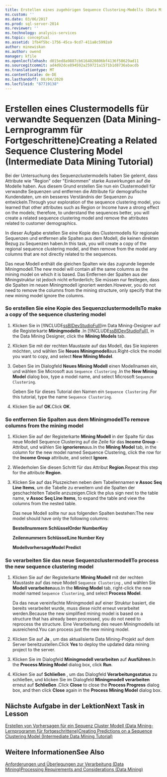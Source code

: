 ```yaml
---
title: Erstellen eines zugehörigen Sequence Clustering-Modells (Data Mining-Lernprogramm für Fortgeschrittene) | Microsoft-Dokumentation
ms.custom: ''
ms.date: 03/06/2017
ms.prod: sql-server-2014
ms.reviewer: ''
ms.technology: analysis-services
ms.topic: conceptual
ms.assetid: 1fb4f5bc-1756-45ca-9cd7-411a8c5992a9
author: minewiskan
ms.author: owend
manager: kfile
ms.openlocfilehash: d015ed8a9887cb6164020806bf4136f58629ad11
ms.sourcegitcommit: ad4d92dce894592a259721a1571b1d8736abacdb
ms.translationtype: MT
ms.contentlocale: de-DE
ms.lasthandoff: 08/04/2020
ms.locfileid: "87719138"
---
```

# <a name="creating-a-related-sequence-clustering-model-intermediate-data-mining-tutorial"></a><span data-ttu-id="a8a16-102">Erstellen eines Clustermodells für verwandte Sequenzen (Data Mining-Lernprogramm für Fortgeschrittene)</span><span class="sxs-lookup"><span data-stu-id="a8a16-102">Creating a Related Sequence Clustering Model (Intermediate Data Mining Tutorial)</span></span>
  <span data-ttu-id="a8a16-103">Bei der Untersuchung des Sequenzclustermodells haben Sie gelernt, dass Attribute wie "Region" oder "Einkommen" starke Auswirkungen auf die Modelle haben. Aus diesem Grund erstellen Sie nun ein Clustermodell für verwandte Sequenzen und entfernen die Attribute für demografische Kundendaten, um ein besseres Verständnis der Sequenzen zu entwickeln.</span><span class="sxs-lookup"><span data-stu-id="a8a16-103">Through your exploration of the sequence clustering model, you learned that other attributes such as Region or Income have a strong effect on the models; therefore, to understand the sequences better, you will create a related sequence clustering model and remove the attributes related to customer demographics.</span></span>  
  
 <span data-ttu-id="a8a16-104">In dieser Aufgabe erstellen Sie eine Kopie des Clustermodells für regionale Sequenzen und entfernen alle Spalten aus dem Modell, die keinen direkten Bezug zu Sequenzen haben.</span><span class="sxs-lookup"><span data-stu-id="a8a16-104">In this task, you will create a copy of the regional sequence clustering model, and then remove from the model any columns that are not directly related to the sequences.</span></span>  
  
 <span data-ttu-id="a8a16-105">Das neue Modell enthält die gleichen Spalten wie das zugrunde liegende Miningmodell.</span><span class="sxs-lookup"><span data-stu-id="a8a16-105">The new model will contain all the same columns as the mining model on which it is based.</span></span> <span data-ttu-id="a8a16-106">Das Entfernen der Spalten aus der Miningstruktur ist jedoch nicht erforderlich; Sie müssen nur festlegen, dass die Spalten im neuen Miningmodell ignoriert werden.</span><span class="sxs-lookup"><span data-stu-id="a8a16-106">However, you do not need to remove the columns from the mining structure, only specify that the new mining model ignore the columns.</span></span>  
  
### <a name="to-make-a-copy-of-the-sequence-clustering-model"></a><span data-ttu-id="a8a16-107">So erstellen Sie eine Kopie des Sequenzclustermodells</span><span class="sxs-lookup"><span data-stu-id="a8a16-107">To make a copy of the sequence clustering model</span></span>  
  
1.  <span data-ttu-id="a8a16-108">Klicken Sie in [!INCLUDE[ssBIDevStudioFull](../includes/ssbidevstudiofull-md.md)]im Data Mining-Designer auf die Registerkarte **Miningmodelle** .</span><span class="sxs-lookup"><span data-stu-id="a8a16-108">In [!INCLUDE[ssBIDevStudioFull](../includes/ssbidevstudiofull-md.md)], in the Data Mining Designer, click the **Mining Models** tab.</span></span>  
  
2.  <span data-ttu-id="a8a16-109">Klicken Sie mit der rechten Maustaste auf das Modell, das Sie kopieren möchten, und wählen Sie **Neues Miningmodell**aus.</span><span class="sxs-lookup"><span data-stu-id="a8a16-109">Right-click the model you want to copy, and select **New Mining Model**.</span></span>  
  
3.  <span data-ttu-id="a8a16-110">Geben Sie im Dialogfeld **Neues Mining Modell** einen Modellnamen ein, und wählen Sie Microsoft aus `Sequence Clustering` .</span><span class="sxs-lookup"><span data-stu-id="a8a16-110">In the **New Mining Model** dialog box, type a model name, and select Microsoft `Sequence Clustering`.</span></span>  
  
     <span data-ttu-id="a8a16-111">Geben Sie für dieses Tutorial den Namen ein `Sequence Clustering` .</span><span class="sxs-lookup"><span data-stu-id="a8a16-111">For this tutorial, type the name `Sequence Clustering`.</span></span>  
  
4.  <span data-ttu-id="a8a16-112">Klicken Sie auf **OK**.</span><span class="sxs-lookup"><span data-stu-id="a8a16-112">Click **OK**.</span></span>  
  
### <a name="to-remove-columns-from-the-mining-model"></a><span data-ttu-id="a8a16-113">So entfernen Sie Spalten aus dem Miningmodell</span><span class="sxs-lookup"><span data-stu-id="a8a16-113">To remove columns from the mining model</span></span>  
  
1.  <span data-ttu-id="a8a16-114">Klicken Sie auf der Registerkarte **Mining Modell** in der Spalte für das neue Modell Sequence Clustering auf die Zeile für das **Income Group** -Attribut, und wählen Sie **ignorieren**aus.</span><span class="sxs-lookup"><span data-stu-id="a8a16-114">In the **Mining Model** tab, in the column for the new model named Sequence Clustering, click the row for the **Income Group** attribute, and select **Ignore**.</span></span>  
  
2.  <span data-ttu-id="a8a16-115">Wiederholen Sie diesen Schritt für das Attribut **Region**.</span><span class="sxs-lookup"><span data-stu-id="a8a16-115">Repeat this step for the attribute **Region**.</span></span>  
  
3.  <span data-ttu-id="a8a16-116">Klicken Sie auf das Pluszeichen neben dem Tabellennamen **v Assoc Seq Line Items**, um die Tabelle zu erweitern und die Spalten der geschachtelten Tabelle anzuzeigen.</span><span class="sxs-lookup"><span data-stu-id="a8a16-116">Click the plus sign next to the table name, **v Assoc Seq Line Items**, to expand the table and view the columns from the nested table.</span></span>  
  
     <span data-ttu-id="a8a16-117">Das neue Modell sollte nur aus folgenden Spalten bestehen:</span><span class="sxs-lookup"><span data-stu-id="a8a16-117">The new model should have only the following columns:</span></span>  
  
     <span data-ttu-id="a8a16-118">**Bestellnummern Schlüssel**</span><span class="sxs-lookup"><span data-stu-id="a8a16-118">**Order NumberKey**</span></span>  
  
     <span data-ttu-id="a8a16-119">**Zeilennummern Schlüssel**</span><span class="sxs-lookup"><span data-stu-id="a8a16-119">**Line Number Key**</span></span>  
  
     <span data-ttu-id="a8a16-120">**Modellvorhersage**</span><span class="sxs-lookup"><span data-stu-id="a8a16-120">**Model Predict**</span></span>  
  
### <a name="to-process-the-new-sequence-clustering-model"></a><span data-ttu-id="a8a16-121">So verarbeiten Sie das neue Sequenzclustermodell</span><span class="sxs-lookup"><span data-stu-id="a8a16-121">To process the new sequence clustering model</span></span>  
  
1.  <span data-ttu-id="a8a16-122">Klicken Sie auf der Registerkarte **Mining Modell** mit der rechten Maustaste auf das neue Modell `Sequence Clustering` , und wählen Sie **Modell verarbeiten**aus.</span><span class="sxs-lookup"><span data-stu-id="a8a16-122">In the **Mining Model** tab, right-click the new model named `Sequence Clustering`, and select **Process Model**.</span></span>  
  
     <span data-ttu-id="a8a16-123">Da das neue vereinfachte Miningmodell auf einer Struktur basiert, die bereits verarbeitet wurde, muss diese nicht erneut verarbeitet werden.</span><span class="sxs-lookup"><span data-stu-id="a8a16-123">Because the new simplified mining model is based on a structure that has already been processed, you do not need to reprocess the structure.</span></span> <span data-ttu-id="a8a16-124">Eine Verarbeitung des neuen Miningmodells ist ausreichend.</span><span class="sxs-lookup"><span data-stu-id="a8a16-124">You can process just the new mining model.</span></span>  
  
2.  <span data-ttu-id="a8a16-125">Klicken Sie auf **Ja** , um das aktualisierte Data Mining-Projekt auf dem Server bereitzustellen.</span><span class="sxs-lookup"><span data-stu-id="a8a16-125">Click **Yes** to deploy the updated data mining project to the server.</span></span>  
  
3.  <span data-ttu-id="a8a16-126">Klicken Sie im Dialogfeld **Miningmodell verarbeiten** auf **Ausführen**.</span><span class="sxs-lookup"><span data-stu-id="a8a16-126">In the **Process Mining Model** dialog box, click **Run**.</span></span>  
  
4.  <span data-ttu-id="a8a16-127">Klicken Sie auf **Schließen** , um das Dialogfeld **Verarbeitungsstatus** zu schließen, und klicken Sie im Dialogfeld **Miningmodell verarbeiten** erneut auf **Schließen** .</span><span class="sxs-lookup"><span data-stu-id="a8a16-127">Click **Close** to close the **Process Progress** dialog box, and then click **Close** again in the **Process Mining Model** dialog box.</span></span>  
  
## <a name="next-task-in-lesson"></a><span data-ttu-id="a8a16-128">Nächste Aufgabe in der Lektion</span><span class="sxs-lookup"><span data-stu-id="a8a16-128">Next Task in Lesson</span></span>  
 [<span data-ttu-id="a8a16-129">Erstellen von Vorhersagen für ein Sequenz Cluster Modell &#40;Data Mining-Lernprogramm für fortgeschrittene&#41;</span><span class="sxs-lookup"><span data-stu-id="a8a16-129">Creating Predictions on a Sequence Clustering Model &#40;Intermediate Data Mining Tutorial&#41;</span></span>](../../2014/tutorials/create-predictions-on-model-intermediate-data-mining-tutorial.md)  
  
## <a name="see-also"></a><span data-ttu-id="a8a16-130">Weitere Informationen</span><span class="sxs-lookup"><span data-stu-id="a8a16-130">See Also</span></span>  
 [<span data-ttu-id="a8a16-131">Anforderungen und Überlegungen zur Verarbeitung &#40;Data Mining&#41;</span><span class="sxs-lookup"><span data-stu-id="a8a16-131">Processing Requirements and Considerations &#40;Data Mining&#41;</span></span>](../../2014/analysis-services/data-mining/processing-requirements-and-considerations-data-mining.md)  
  
  
